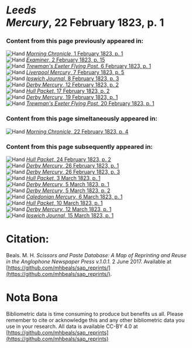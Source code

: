 # *Leeds Mercury*, 22 February 1823, p. 1  
  
### Content from this page previously appeared in:  
![Hand](http://scissorsandpaste.net/wp-content/uploads/2017/06/smallhandpointer.png) [*Morning Chronicle*, 1 February 1823, p. 1](https://mhbeals.github.io/sap_html/Morning-Chronicle/Morning-Chronicle-1-February-1823-p-1)  
![Hand](http://scissorsandpaste.net/wp-content/uploads/2017/06/smallhandpointer.png) [*Examiner*, 2 February 1823, p. 15](https://mhbeals.github.io/sap_html/Examiner/Examiner-2-February-1823-p-15)  
![Hand](http://scissorsandpaste.net/wp-content/uploads/2017/06/smallhandpointer.png) [*Trewman's Exeter Flying Post*, 6 February 1823, p. 1](https://mhbeals.github.io/sap_html/Trewman's-Exeter-Flying-Post/Trewman's-Exeter-Flying-Post-6-February-1823-p-1)  
![Hand](http://scissorsandpaste.net/wp-content/uploads/2017/06/smallhandpointer.png) [*Liverpool Mercury*, 7 February 1823, p. 5](https://mhbeals.github.io/sap_html/Liverpool-Mercury/Liverpool-Mercury-7-February-1823-p-5)  
![Hand](http://scissorsandpaste.net/wp-content/uploads/2017/06/smallhandpointer.png) [*Ipswich Journal*, 8 February 1823, p. 3](https://mhbeals.github.io/sap_html/Ipswich-Journal/Ipswich-Journal-8-February-1823-p-3)  
![Hand](http://scissorsandpaste.net/wp-content/uploads/2017/06/smallhandpointer.png) [*Derby Mercury*, 12 February 1823, p. 2](https://mhbeals.github.io/sap_html/Derby-Mercury/Derby-Mercury-12-February-1823-p-2)  
![Hand](http://scissorsandpaste.net/wp-content/uploads/2017/06/smallhandpointer.png) [*Hull Packet*, 17 February 1823, p. 2](https://mhbeals.github.io/sap_html/Hull-Packet/Hull-Packet-17-February-1823-p-2)  
![Hand](http://scissorsandpaste.net/wp-content/uploads/2017/06/smallhandpointer.png) [*Derby Mercury*, 19 February 1823, p. 1](https://mhbeals.github.io/sap_html/Derby-Mercury/Derby-Mercury-19-February-1823-p-1)  
![Hand](http://scissorsandpaste.net/wp-content/uploads/2017/06/smallhandpointer.png) [*Trewman's Exeter Flying Post*, 20 February 1823, p. 1](https://mhbeals.github.io/sap_html/Trewman's-Exeter-Flying-Post/Trewman's-Exeter-Flying-Post-20-February-1823-p-1)  
  
### Content from this page simeltaneously appeared in:  
![Hand](http://scissorsandpaste.net/wp-content/uploads/2017/06/smallhandpointer.png) [*Morning Chronicle*, 22 February 1823, p. 4](https://mhbeals.github.io/sap_html/Morning-Chronicle/Morning-Chronicle-22-February-1823-p-4)  
  
### Content from this page subsequently appeared in:  
![Hand](http://scissorsandpaste.net/wp-content/uploads/2017/06/smallhandpointer.png) [*Hull Packet*, 24 February 1823, p. 2](https://mhbeals.github.io/sap_html/Hull-Packet/Hull-Packet-24-February-1823-p-2)  
![Hand](http://scissorsandpaste.net/wp-content/uploads/2017/06/smallhandpointer.png) [*Derby Mercury*, 26 February 1823, p. 1](https://mhbeals.github.io/sap_html/Derby-Mercury/Derby-Mercury-26-February-1823-p-1)  
![Hand](http://scissorsandpaste.net/wp-content/uploads/2017/06/smallhandpointer.png) [*Derby Mercury*, 26 February 1823, p. 3](https://mhbeals.github.io/sap_html/Derby-Mercury/Derby-Mercury-26-February-1823-p-3)  
![Hand](http://scissorsandpaste.net/wp-content/uploads/2017/06/smallhandpointer.png) [*Hull Packet*, 3 March 1823, p. 1](https://mhbeals.github.io/sap_html/Hull-Packet/Hull-Packet-3-March-1823-p-1)  
![Hand](http://scissorsandpaste.net/wp-content/uploads/2017/06/smallhandpointer.png) [*Derby Mercury*, 5 March 1823, p. 1](https://mhbeals.github.io/sap_html/Derby-Mercury/Derby-Mercury-5-March-1823-p-1)  
![Hand](http://scissorsandpaste.net/wp-content/uploads/2017/06/smallhandpointer.png) [*Derby Mercury*, 5 March 1823, p. 2](https://mhbeals.github.io/sap_html/Derby-Mercury/Derby-Mercury-5-March-1823-p-2)  
![Hand](http://scissorsandpaste.net/wp-content/uploads/2017/06/smallhandpointer.png) [*Caledonian Mercury*, 6 March 1823, p. 1](https://mhbeals.github.io/sap_html/Caledonian-Mercury/Caledonian-Mercury-6-March-1823-p-1)  
![Hand](http://scissorsandpaste.net/wp-content/uploads/2017/06/smallhandpointer.png) [*Hull Packet*, 10 March 1823, p. 1](https://mhbeals.github.io/sap_html/Hull-Packet/Hull-Packet-10-March-1823-p-1)  
![Hand](http://scissorsandpaste.net/wp-content/uploads/2017/06/smallhandpointer.png) [*Derby Mercury*, 12 March 1823, p. 1](https://mhbeals.github.io/sap_html/Derby-Mercury/Derby-Mercury-12-March-1823-p-1)  
![Hand](http://scissorsandpaste.net/wp-content/uploads/2017/06/smallhandpointer.png) [*Ipswich Journal*, 15 March 1823, p. 1](https://mhbeals.github.io/sap_html/Ipswich-Journal/Ipswich-Journal-15-March-1823-p-1)  


# Citation: 

Beals. M. H. *Scissors and Paste Database: A Map of Reprinting and Reuse in the Anglophone Newspaper Press v.1.0.1.* 2 June 2017. Available at [https://github.com/mhbeals/sap_reprints/](https://github.com/mhbeals/sap_reprints/). 

# Nota Bona

Bibliometric data is time consuming to produce but benefits us all. Please remember to cite or acknowledge this and any other bibliometric data you use in your research. All data is available CC-BY 4.0 at [https://github.com/mhbeals/sap_reprints](https://github.com/mhbeals/sap_reprints)